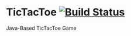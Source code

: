 # TicTacToe [![Build Status](https://travis-ci.org/SConaway/TicTacToe.svg?branch=master)](https://travis-ci.org/SConaway/TicTacToe) 

Java-Based TicTacToe Game
